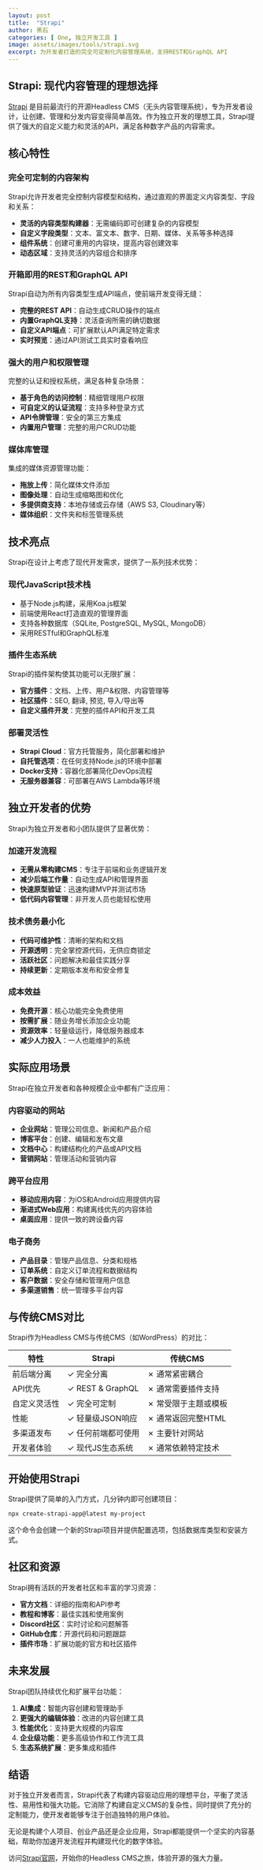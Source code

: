 ```yaml
---
layout: post
title:  "Strapi"
author: 黑石
categories: [ One, 独立开发工具 ]
image: assets/images/tools/strapi.svg
excerpt: 为开发者打造的完全可定制化内容管理系统，支持REST和GraphQL API
---
```


## Strapi: 现代内容管理的理想选择

[Strapi](https://strapi.io/) 是目前最流行的开源Headless CMS（无头内容管理系统），专为开发者设计，让创建、管理和分发内容变得简单高效。作为独立开发的理想工具，Strapi提供了强大的自定义能力和灵活的API，满足各种数字产品的内容需求。

## 核心特性

### 完全可定制的内容架构

Strapi允许开发者完全控制内容模型和结构，通过直观的界面定义内容类型、字段和关系：

- **灵活的内容类型构建器**：无需编码即可创建复杂的内容模型
- **自定义字段类型**：文本、富文本、数字、日期、媒体、关系等多种选择
- **组件系统**：创建可重用的内容块，提高内容创建效率
- **动态区域**：支持灵活的内容组合和排序

### 开箱即用的REST和GraphQL API

Strapi自动为所有内容类型生成API端点，使前端开发变得无缝：

- **完整的REST API**：自动生成CRUD操作的端点
- **内置GraphQL支持**：灵活查询所需的确切数据
- **自定义API端点**：可扩展默认API满足特定需求
- **实时预览**：通过API测试工具实时查看响应

### 强大的用户和权限管理

完整的认证和授权系统，满足各种复杂场景：

- **基于角色的访问控制**：精细管理用户权限
- **可自定义的认证流程**：支持多种登录方式
- **API令牌管理**：安全的第三方集成
- **内置用户管理**：完整的用户CRUD功能

### 媒体库管理

集成的媒体资源管理功能：

- **拖放上传**：简化媒体文件添加
- **图像处理**：自动生成缩略图和优化
- **多提供商支持**：本地存储或云存储（AWS S3, Cloudinary等）
- **媒体组织**：文件夹和标签管理系统

## 技术亮点

Strapi在设计上考虑了现代开发需求，提供了一系列技术优势：

### 现代JavaScript技术栈

- 基于Node.js构建，采用Koa.js框架
- 前端使用React打造直观的管理界面
- 支持各种数据库（SQLite, PostgreSQL, MySQL, MongoDB）
- 采用RESTful和GraphQL标准

### 插件生态系统

Strapi的插件架构使其功能可以无限扩展：

- **官方插件**：文档、上传、用户&权限、内容管理等
- **社区插件**：SEO, 翻译, 预览, 导入/导出等
- **自定义插件开发**：完整的插件API和开发工具

### 部署灵活性

- **Strapi Cloud**：官方托管服务，简化部署和维护
- **自托管选项**：在任何支持Node.js的环境中部署
- **Docker支持**：容器化部署简化DevOps流程
- **无服务器兼容**：可部署在AWS Lambda等环境

## 独立开发者的优势

Strapi为独立开发者和小团队提供了显著优势：

### 加速开发流程

- **无需从零构建CMS**：专注于前端和业务逻辑开发
- **减少后端工作量**：自动生成API和管理界面
- **快速原型验证**：迅速构建MVP并测试市场
- **低代码内容管理**：非开发人员也能轻松使用

### 技术债务最小化

- **代码可维护性**：清晰的架构和文档
- **开源透明**：完全掌控源代码，无供应商锁定
- **活跃社区**：问题解决和最佳实践分享
- **持续更新**：定期版本发布和安全修复

### 成本效益

- **免费开源**：核心功能完全免费使用
- **按需扩展**：随业务增长添加企业功能
- **资源效率**：轻量级运行，降低服务器成本
- **减少人力投入**：一人也能维护的系统

## 实际应用场景

Strapi在独立开发者和各种规模企业中都有广泛应用：

### 内容驱动的网站

- **企业网站**：管理公司信息、新闻和产品介绍
- **博客平台**：创建、编辑和发布文章
- **文档中心**：构建结构化的产品或API文档
- **营销网站**：管理活动和营销内容

### 跨平台应用

- **移动应用内容**：为iOS和Android应用提供内容
- **渐进式Web应用**：构建离线优先的内容体验
- **桌面应用**：提供一致的跨设备内容

### 电子商务

- **产品目录**：管理产品信息、分类和规格
- **订单系统**：自定义订单流程和数据结构
- **客户数据**：安全存储和管理用户信息
- **多渠道销售**：统一管理多平台内容

## 与传统CMS对比

Strapi作为Headless CMS与传统CMS（如WordPress）的对比：

| 特性 | Strapi | 传统CMS |
|------|--------|---------|
| 前后端分离 | ✓ 完全分离 | ✗ 通常紧密耦合 |
| API优先 | ✓ REST & GraphQL | ✗ 通常需要插件支持 |
| 自定义灵活性 | ✓ 完全可定制 | ✗ 常受限于主题或模板 |
| 性能 | ✓ 轻量级JSON响应 | ✗ 通常返回完整HTML |
| 多渠道发布 | ✓ 任何前端都可使用 | ✗ 主要针对网站 |
| 开发者体验 | ✓ 现代JS生态系统 | ✗ 通常依赖特定技术 |

## 开始使用Strapi

Strapi提供了简单的入门方式，几分钟内即可创建项目：

```bash
npx create-strapi-app@latest my-project
```

这个命令会创建一个新的Strapi项目并提供配置选项，包括数据库类型和安装方式。

## 社区和资源

Strapi拥有活跃的开发者社区和丰富的学习资源：

- **官方文档**：详细的指南和API参考
- **教程和博客**：最佳实践和使用案例
- **Discord社区**：实时讨论和问题解答
- **GitHub仓库**：开源代码和问题跟踪
- **插件市场**：扩展功能的官方和社区插件

## 未来发展

Strapi团队持续优化和扩展平台功能：

1. **AI集成**：智能内容创建和管理助手
2. **更强大的编辑体验**：改进的内容创建工具
3. **性能优化**：支持更大规模的内容库
4. **企业级功能**：更多高级协作和工作流工具
5. **生态系统扩展**：更多集成和插件

## 结语

对于独立开发者而言，Strapi代表了构建内容驱动应用的理想平台，平衡了灵活性、易用性和强大功能。它消除了构建自定义CMS的复杂性，同时提供了充分的定制能力，使开发者能够专注于创造独特的用户体验。

无论是构建个人项目、创业产品还是企业应用，Strapi都能提供一个坚实的内容基础，帮助你加速开发流程并构建现代化的数字体验。

访问[Strapi官网](https://strapi.io/)，开始你的Headless CMS之旅，体验开源的强大力量。 